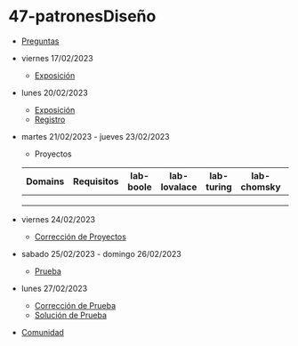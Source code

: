 # 47-patronesDiseño

- [Preguntas](https://escuela.it/cursos/curso-recurrencia-desarrollo-software/clase/patron)
- viernes 17/02/2023
  - [Exposición](https://escuela.it/cursos/curso-recurrencia-desarrollo-software/clase/patron)
- lunes 20/02/2023
  - [Exposición](https://escuela.it/cursos/curso-recurrencia-desarrollo-software/clase/patron)
  - [Registro](https://forms.gle/pA2QvsW32P4KtTD77)
- martes 21/02/2023 - jueves 23/02/2023
  - Proyectos
  
  |Domains|Requisitos|lab-boole|lab-lovalace|lab-turing|lab-chomsky|lab-bernersLee|
  |-------|----------|---------|------------|----------|-----------|--------------|
  |       |          |         |            |          |           |              |
  |       |          |         |            |          |           |              |
  |       |          |         |            |          |           |              |
- viernes 24/02/2023
  - [Corrección de Proyectos](https://escuela.it/cursos/curso-recurrencia-desarrollo-software/clase/patron)
- sabado 25/02/2023 - domingo 26/02/2023
  - [Prueba](https://forms.gle/hB9UJoN2PYiexctH8)
- lunes 27/02/2023
  - [Corrección de Prueba](https://escuela.it/cursos/curso-recurrencia-desarrollo-software/clase/patron)
  - [Solución de Prueba](https://docs.google.com/spreadsheets/d/1Uwtqa5VdD5wK2X7eLgkS6_th16aPnsW8pa5Ft2TyLPo/edit#gid=0)
- [Comunidad](https://app.slack.com/client/T02S3KYD464/C02TFV8EF7Z)
